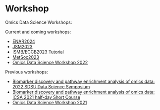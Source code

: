 # Workshop
Omics Data Science Workshops:

Current and coming workshops:
* [ENAR2024](https://github.com/omicsEye/Workshop/wiki/ENAR2024)
* [JSM2023](https://github.com/omicsEye/Workshop/wiki/JSM2023)
* [ISMB/ECCB2023 Tutorial](https://github.com/omicsEye/Workshop/wiki/ISMB2023_Tutorial)
* [MetSoc2023](https://github.com/omicsEye/Workshop/wiki/MetSoc2023)
* [Omics Data Science Workshop 2022](https://github.com/omicsEye/Workshop/wiki/ODS2022)


Previous workshops:
* [Biomarker discovery and pathway enrichment analysis of omics data: 2022 SDSU Data Science Symposium](https://github.com/omicsEye/Workshop/wiki/SDSU2022)
* [Biomarker discovery and pathway enrichment analysis of omics data:  ICSA 2021 half-day Short Course](https://github.com/omicsEye/Workshop/wiki/ICSA2021)
* [Omics Data Science Workshop 2021](https://github.com/omicsEye/Workshop/wiki/ODS2021)
